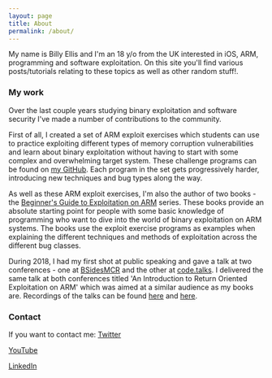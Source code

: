 ```yaml
---
layout: page
title: About
permalink: /about/
---
```


My name is Billy Ellis and I'm an 18 y/o from the UK interested in iOS, ARM, programming and software exploitation. On this site you'll find various posts/tutorials relating to these topics as well as other random stuff!.

### My work

Over the last couple years studying binary exploitation and software security I've made a number of contributions to the community.

First of all, I created a set of ARM exploit exercises which students can use to practice exploiting different types of memory corruption vulnerabilities and learn about binary exploitation without having to start with some complex and overwhelming target system. These challenge programs can be found on [my GitHub](https://github.com/Billy-Ellis/Exploit-Challenges). Each program in the set gets progressively harder, introducing new techniques and bug types along the way.

As well as these ARM exploit exercises, I'm also the author of two books - the [Beginner's Guide to Exploitation on ARM](http://zygosec.com/book.html) series. These books provide an absolute starting point for people with some basic knowledge of programming who want to dive into the world of binary exploitation on ARM systems. The books use the exploit exercise programs as examples when explaining the different techniques and methods of exploitation across the different bug classes.

During 2018, I had my first shot at public speaking and gave a talk at two conferences - one at [BSidesMCR](https://www.bsidesmcr.org.uk) and the other at [code.talks](https://www.codetalks.de). I delivered the same talk at both conferences titled 'An Introduction to Return Oriented Exploitation on ARM' which was aimed at a similar audience as my books are. Recordings of the talks can be found [here](https://www.youtube.com/watch?v=-_LGrrKv61c&t=32s) and [here](https://www.youtube.com/watch?v=9Mq6NTLGHtM).

### Contact

If you want to contact me:
[Twitter](https://twitter.com/bellis1000)

[YouTube](https://youtube.com/c/BillyEllis)

[LinkedIn](https://uk.linkedin.com/in/billy-ellis)
